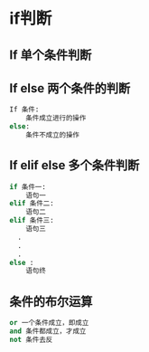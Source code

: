# if判断

## If 单个条件判断

## If else 两个条件的判断

```python
If 条件:
	条件成立进行的操作
else:
	条件不成立的操作
```

## If elif else 多个条件判断

```python
if 条件一:
	语句一
elif 条件二:
	语句二
elif 条件三:
	语句三
  .
  .
  .
else :
	语句终
```

## 条件的布尔运算
```python
or 一个条件成立，即成立
and 条件都成立，才成立
not 条件去反
```

